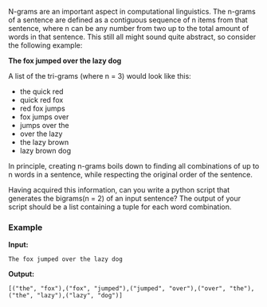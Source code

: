 N-grams are an important aspect in computational linguistics. The n-grams of a sentence are defined as a contiguous sequence of n items from that sentence, where n can be any number from two up to the total amount of words in that sentence. This still all might sound quite abstract, so consider the following example:

**The fox jumped over the lazy dog**

A list of the tri-grams (where n = 3) would look like this:

* the quick red
* quick red fox
* red fox jumps
* fox jumps over
* jumps over the
* over the lazy
* the lazy brown
* lazy brown dog

In principle, creating n-grams boils down to finding all combinations of up to n words in a sentence, while respecting the original order of the sentence.

Having acquired this information, can you write a python script that generates the bigrams(n = 2) of an input sentence? The output of your script should be a list containing a tuple for each word combination. 

### Example

**Input:**

    The fox jumped over the lazy dog

**Output:**

    [("the", "fox"),("fox", "jumped"),("jumped", "over"),("over", "the"),("the", "lazy"),("lazy", "dog")] 



